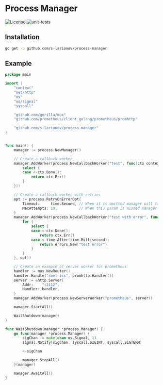 # Process Manager

<a href="https://opensource.org/licenses/Apache-2.0" rel="nofollow"><img src="https://img.shields.io/badge/license-Apache%202-blue" alt="License" style="max-width:100%;"></a>
![unit-tests](https://github.com/s-larionov/process-manager/workflows/unit-tests/badge.svg)

## Installation

```bash
go get -u github.com/s-larionov/process-manager
```

## Example

```go
package main

import (
	"context"
	"net/http"
	"os"
	"os/signal"
	"syscall"

	"github.com/gorilla/mux"
	"github.com/prometheus/client_golang/prometheus/promhttp"

	"github.com/s-larionov/process-manager"
)


func main() {
	manager := process.NewManager()

	// Create a callback worker
	manager.AddWorker(process.NewCallbackWorker("test", func(ctx context.Context) error {
		select {
		case <-ctx.Done():
			return ctx.Err()
		}
	}))

	// Create a callback worker with retries
	opt := process.RetryOnErrorOpt{
		Timeout:     time.Second, // When it is omitted manager will try to run it immediately
		MaxAttempts: 10,          // When this param is missed manager will try restart in infinity loop
	}
	manager.AddWorker(process.NewCallbackWorker("test with error", func(ctx context.Context) error {
		for {
			select {
			case <-ctx.Done():
				return ctx.Err()
			case <-time.After(time.Millisecond):
				return errors.New("test error")
			}
		}
	}, opt))

	// Create an example of server worker for prometheus
	handler := mux.NewRouter()
	handler.Handle("/metrics", promhttp.Handler())
	server := &http.Server{
		Addr:    ":2112",
		Handler: handler,
	}
	manager.AddWorker(process.NewServerWorker("prometheus", server))

	manager.StartAll()

	WaitShutdown(manager)
}

func WaitShutdown(manager *process.Manager) {
	go func(manager *process.Manager) {
		sigChan := make(chan os.Signal, 1)
		signal.Notify(sigChan, syscall.SIGINT, syscall.SIGTERM)

		<-sigChan

		manager.StopAll()
	}(manager)

	manager.AwaitAll()
}
```
